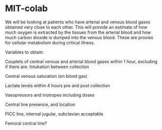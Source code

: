 # MIT-colab
We will be looking at patients who have arterial and venous blood gases obtained very close to each other. This will provide an estimate of how much oxygen is extracted by the tissues from the arterial blood and how much carbon dioxide is dumped into the venous blood. These are proxies for cellular metabolism during critical illness.

Variables to obtain:

Couplets of central venous and arterial blood gases within 1 hour, excluding if there are: Intubation between collection 

Central venous saturation (on blood gas)

Lactate levels within 4 hours pre and post collection

Vasopressors and inotropes including doses

Central line presence, and location

PICC line, internal jugular, subclavian acceptable

Femoral central line?
